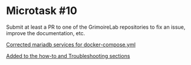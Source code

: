 # Microtask #10

Submit at least a PR to one of the GrimoireLab repositories to fix an issue, improve the documentation, etc.

[Corrected mariadb services for docker-compose.yml](https://github.com/chaoss/grimoirelab-sirmordred/pull/425#issuecomment-599168930)

[Added to the how-to and Troubleshooting sections](https://github.com/chaoss/grimoirelab-sirmordred/pull/447)